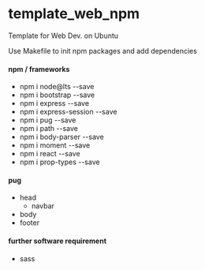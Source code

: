 # template_web_npm
Template for Web Dev. on Ubuntu

Use Makefile to init npm packages and add dependencies

#### npm / frameworks
* npm i node@lts --save
* npm i bootstrap --save
* npm i express --save
* npm i express-session --save
* npm i pug --save
* npm i path --save
* npm i body-parser --save
* npm i moment --save
* npm i react --save
* npm i prop-types --save
  
#### pug
* head
  * navbar
* body
* footer

#### further software requirement
* sass
